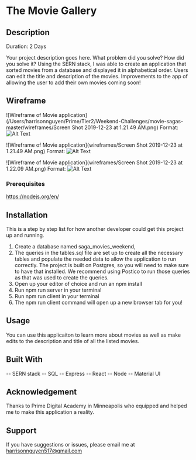 # The Movie Gallery

## Description

Duration: 2 Days

Your project description goes here. What problem did you solve? How did you solve it?
Using the SERN stack, I was able to create an application that sorted movies from a database and displayed it in alphabetical order. Users can edit the title and description of the movies. Improvements to the app of allowing the user to add their own movies coming soon!

<!-- To see the fully functional site, please visit: DEPLOYED VERSION OF APP -->

## Wireframe
![Wireframe of Movie application](/Users/harrisonnguyen/Prime/Tier2/Weekend-Challenges/movie-sagas-master/wireframes/Screen Shot 2019-12-23 at 1.21.49 AM.png)
Format: ![Alt Text](url)

![Wireframe of Movie application](wireframes/Screen Shot 2019-12-23 at 1.21.49 AM.png)
Format: ![Alt Text](url)

![Wireframe of Movie application](wireframes/Screen Shot 2019-12-23 at 1.22.09 AM.png)
Format: ![Alt Text](url)

### Prerequisites

https://nodejs.org/en/

## Installation
This is a step by step list for how another developer could get this project up and running.

1. Create a database named saga_movies_weekend,
2. The queries in the tables.sql file are set up to create all the necessary tables and populate the needed data to allow the application to run correctly. The project is built on Postgres, so you will need to make sure to have that installed. We recommend using Postico to run those queries as that was used to create the queries.
3. Open up your editor of choice and run an npm install
4. Run npm run server in your terminal
5. Run npm run client in your terminal
6. The npm run client command will open up a new browser tab for you!

## Usage
You can use this applicaiton to learn more about movies as well as make edits to the description and title of all the listed movies. 

## Built With
-- SERN stack
-- SQL
-- Express
-- React
-- Node
-- Material UI

## Acknowledgement
Thanks to Prime Digital Academy in Minneapolis who equipped and helped me to make this application a reality.

## Support
If you have suggestions or issues, please email me at harrisonnguyen517@gmail.com
